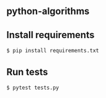 ## python-algorithms

## Install requirements

`$ pip install requirements.txt`

## Run tests

`$ pytest tests.py`